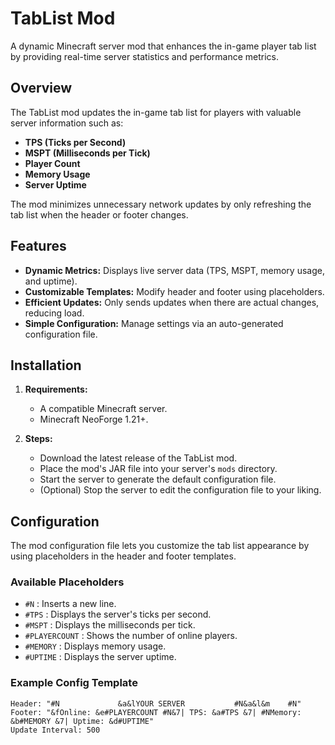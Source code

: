 # TabList Mod

A dynamic Minecraft server mod that enhances the in-game player tab list by providing real-time server statistics and performance metrics.

## Overview

The TabList mod updates the in-game tab list for players with valuable server information such as:
- **TPS (Ticks per Second)**
- **MSPT (Milliseconds per Tick)**
- **Player Count**
- **Memory Usage**
- **Server Uptime**

The mod minimizes unnecessary network updates by only refreshing the tab list when the header or footer changes.

## Features

- **Dynamic Metrics:** Displays live server data (TPS, MSPT, memory usage, and uptime).
- **Customizable Templates:** Modify header and footer using placeholders.
- **Efficient Updates:** Only sends updates when there are actual changes, reducing load.
- **Simple Configuration:** Manage settings via an auto-generated configuration file.

## Installation

1. **Requirements:**
   - A compatible Minecraft server.
   - Minecraft NeoForge 1.21+.

2. **Steps:**
   - Download the latest release of the TabList mod.
   - Place the mod's JAR file into your server's `mods` directory.
   - Start the server to generate the default configuration file.
   - (Optional) Stop the server to edit the configuration file to your liking.

## Configuration

The mod configuration file lets you customize the tab list appearance by using placeholders in the header and footer templates.

### Available Placeholders
- `#N` : Inserts a new line.
- `#TPS` : Displays the server's ticks per second.
- `#MSPT` : Displays the milliseconds per tick.
- `#PLAYERCOUNT` : Shows the number of online players.
- `#MEMORY` : Displays memory usage.
- `#UPTIME` : Displays the server uptime.

### Example Config Template

```plaintext
Header: "#N             &a&lYOUR SERVER           #N&a&l&m    #N"
Footer: "&fOnline: &e#PLAYERCOUNT #N&7| TPS: &a#TPS &7| #NMemory: &b#MEMORY &7| Uptime: &d#UPTIME"
Update Interval: 500
